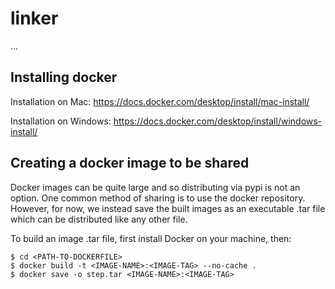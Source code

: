 # linker

...

## Installing docker

Installation on Mac: https://docs.docker.com/desktop/install/mac-install/

Installation on Windows: https://docs.docker.com/desktop/install/windows-install/

## Creating a docker image to be shared

Docker images can be quite large and so distributing via pypi is not an option. One common method of sharing is to use the docker repository. However, for now, we instead save the built images as an executable .tar file which can be distributed like any other file.

To build an image .tar file, first install Docker on your machine, then:
```
$ cd <PATH-TO-DOCKERFILE>
$ docker build -t <IMAGE-NAME>:<IMAGE-TAG> --no-cache .
$ docker save -o step.tar <IMAGE-NAME>:<IMAGE-TAG>
```
